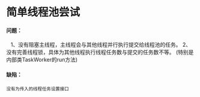 # 简单线程池尝试
#### 问题：
    1、没有阻塞主线程，主线程会与其他线程并行执行提交给线程池的任务。
    2、没有完善线程锁，具体为其他线程执行线程任务数与提交的任务数不等。
      (特别是内部类TaskWorker的run方法)
#### 缺陷：
    没有为传入的线程任务设置接口
